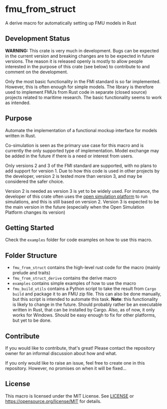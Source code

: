# fmu_from_struct
A derive macro for automatically setting up FMU models in Rust

## Development Status
**WARNING:** This crate is very much in development. Bugs can be expected in the current version and breaking changes are to be expected in future versions. The reason it is released openly is mostly to allow people interested in the purpose of this crate (see below) to contribute to and comment on the development.

Only the most basic functionality in the FMI standard is so far implemented. However, this is often enough for simple models. The library is therefore used to implement FMUs from Rust code in separate (closed source) projects related to maritime research. The basic functionality seems to work as intended.

## Purpose
Automate the implementation of a functional mockup interface for models written in Rust.

Co-simulation is seen as the primary use case for this macro and is currently the only supported type of implementation. Model exchange may be added in the future if there is a need or interest from users. 

Only versions 2 and 3 of the FMI standard are supported, with no plans to add support for version 1. Due to how this code is used in other projects by the developer, version 2 is tested more than version 3, and may be considered the safer choice.  

Version 2 is needed as version 3 is yet to be widely used. For instance, the developer of this crate often uses the [open simulation platform](https://opensimulationplatform.com/) to run simulations, and this is still based on version 2. Version 3 is expected to be the main version in the future (especially when the Open Simulation Platform changes its version)

## Getting Started
Check the `examples` folder for code examples on how to use this macro.

## Folder Structure
- `fmu_from_struct` contains the high-level rust code for the macro (mainly prelude and traits)
- `fmu_from_struct_derive` contains the derive macro
- `examples` contains simple examples of how to use the macro
- `fmu_build_utils` contains a Python script to take the result from `Cargo build` and package it to an FMU zip file. This can also be done manually, but this script is intended to automate this task. **Note**: this functionality is likely to change in the future. Should probably rather be an executable written in Rust, that can be installed by Cargo. Also, as of now, it only works for Windows. Should be easy enough to fix for other platforms, but yet to be done.

## Contribute
If you would like to contribute, that's great! Please contact the repository owner for an informal discussion about how and what. 

If you only would like to raise an issue, feel free to create one in this repository. However, no promises on when it will be fixed...

## License
This macro is licensed under the MIT License. See [LICENSE](LICENSE) or https://opensource.org/license/MIT for details.